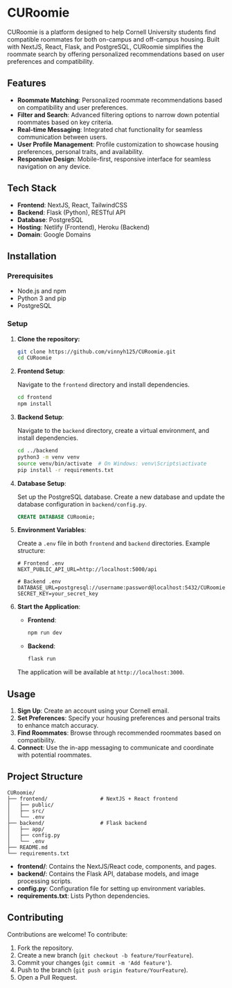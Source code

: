 # CURoomie

CURoomie is a platform designed to help Cornell University students find compatible roommates for both on-campus and off-campus housing. Built with NextJS, React, Flask, and PostgreSQL, CURoomie simplifies the roommate search by offering personalized recommendations based on user preferences and compatibility.

## Features

- **Roommate Matching**: Personalized roommate recommendations based on compatibility and user preferences.
- **Filter and Search**: Advanced filtering options to narrow down potential roommates based on key criteria.
- **Real-time Messaging**: Integrated chat functionality for seamless communication between users.
- **User Profile Management**: Profile customization to showcase housing preferences, personal traits, and availability.
- **Responsive Design**: Mobile-first, responsive interface for seamless navigation on any device.

## Tech Stack

- **Frontend**: NextJS, React, TailwindCSS
- **Backend**: Flask (Python), RESTful API
- **Database**: PostgreSQL
- **Hosting**: Netlify (Frontend), Heroku (Backend)
- **Domain**: Google Domains

## Installation

### Prerequisites

- Node.js and npm
- Python 3 and pip
- PostgreSQL

### Setup

1. **Clone the repository:**

   ```bash
   git clone https://github.com/vinnyh125/CURoomie.git
   cd CURoomie
   ```

2. **Frontend Setup**:

   Navigate to the `frontend` directory and install dependencies.

   ```bash
   cd frontend
   npm install
   ```

3. **Backend Setup**:

   Navigate to the `backend` directory, create a virtual environment, and install dependencies.

   ```bash
   cd ../backend
   python3 -m venv venv
   source venv/bin/activate  # On Windows: venv\Scripts\activate
   pip install -r requirements.txt
   ```

4. **Database Setup**:

   Set up the PostgreSQL database. Create a new database and update the database configuration in `backend/config.py`.

   ```sql
   CREATE DATABASE CURoomie;
   ```

5. **Environment Variables**:

   Create a `.env` file in both `frontend` and `backend` directories. Example structure:

   ```env
   # Frontend .env
   NEXT_PUBLIC_API_URL=http://localhost:5000/api

   # Backend .env
   DATABASE_URL=postgresql://username:password@localhost:5432/CURoomie
   SECRET_KEY=your_secret_key
   ```

6. **Start the Application**:

   - **Frontend**:

     ```bash
     npm run dev
     ```

   - **Backend**:

     ```bash
     flask run
     ```

   The application will be available at `http://localhost:3000`.

## Usage

1. **Sign Up**: Create an account using your Cornell email.
2. **Set Preferences**: Specify your housing preferences and personal traits to enhance match accuracy.
3. **Find Roommates**: Browse through recommended roommates based on compatibility.
4. **Connect**: Use the in-app messaging to communicate and coordinate with potential roommates.

## Project Structure

```plaintext
CURoomie/
├── frontend/                 # NextJS + React frontend
│   ├── public/
│   ├── src/
│   └── .env
├── backend/                  # Flask backend
│   ├── app/
│   ├── config.py
│   └── .env
├── README.md
└── requirements.txt
```

- **frontend/**: Contains the NextJS/React code, components, and pages.
- **backend/**: Contains the Flask API, database models, and image processing scripts.
- **config.py**: Configuration file for setting up environment variables.
- **requirements.txt**: Lists Python dependencies.

## Contributing

Contributions are welcome! To contribute:

1. Fork the repository.
2. Create a new branch (`git checkout -b feature/YourFeature`).
3. Commit your changes (`git commit -m 'Add feature'`).
4. Push to the branch (`git push origin feature/YourFeature`).
5. Open a Pull Request.
